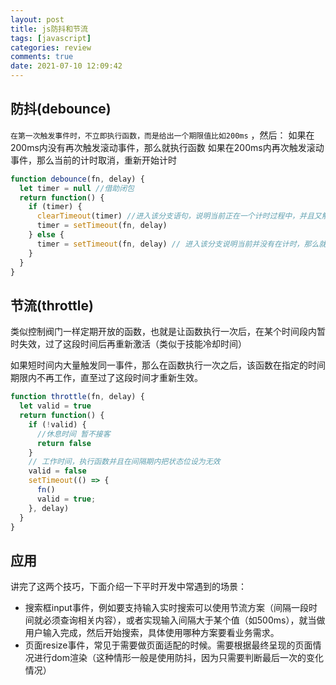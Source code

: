 ```yaml
---
layout: post
title: js防抖和节流
tags: [javascript]
categories: review
comments: true
date: 2021-07-10 12:09:42
---
```


## 防抖(debounce)

`在第一次触发事件时，不立即执行函数，而是给出一个期限值比如200ms` ，然后：
如果在200ms内没有再次触发滚动事件，那么就执行函数
如果在200ms内再次触发滚动事件，那么当前的计时取消，重新开始计时

```js
function debounce(fn, delay) {
  let timer = null //借助闭包
  return function() {
    if (timer) {
      clearTimeout(timer) //进入该分支语句，说明当前正在一个计时过程中，并且又触发了相同事件。所以要取消当前的计时，重新开始计时
      timer = setTimeout(fn, delay)
    } else {
      timer = setTimeout(fn, delay) // 进入该分支说明当前并没有在计时，那么就开始一个计时
    }
  }
}
```

<!-- more -->

## 节流(throttle)

类似控制阀门一样定期开放的函数，也就是让函数执行一次后，在某个时间段内暂时失效，过了这段时间后再重新激活（类似于技能冷却时间）

如果短时间内大量触发同一事件，那么在函数执行一次之后，该函数在指定的时间期限内不再工作，直至过了这段时间才重新生效。

```js
function throttle(fn, delay) {
  let valid = true
  return function() {
    if (!valid) {
      //休息时间 暂不接客
      return false
    }
    // 工作时间，执行函数并且在间隔期内把状态位设为无效
    valid = false
    setTimeout(() => {
      fn()
      valid = true;
    }, delay)
  }
}
```

## 应用

讲完了这两个技巧，下面介绍一下平时开发中常遇到的场景：

* 搜索框input事件，例如要支持输入实时搜索可以使用节流方案（间隔一段时间就必须查询相关内容），或者实现输入间隔大于某个值（如500ms），就当做用户输入完成，然后开始搜索，具体使用哪种方案要看业务需求。
* 页面resize事件，常见于需要做页面适配的时候。需要根据最终呈现的页面情况进行dom渲染（这种情形一般是使用防抖，因为只需要判断最后一次的变化情况）
